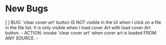 # New Bugs
[ ] BUG: 'clear cover art' button IS NOT visible in the UI when I click on a file in the file list. It is  only visible when I load cover Art with load cover Art button.
    - ACTION: invoke 'clear cover art' when cover art is loaded FROM ANY SOURCE.
    - 